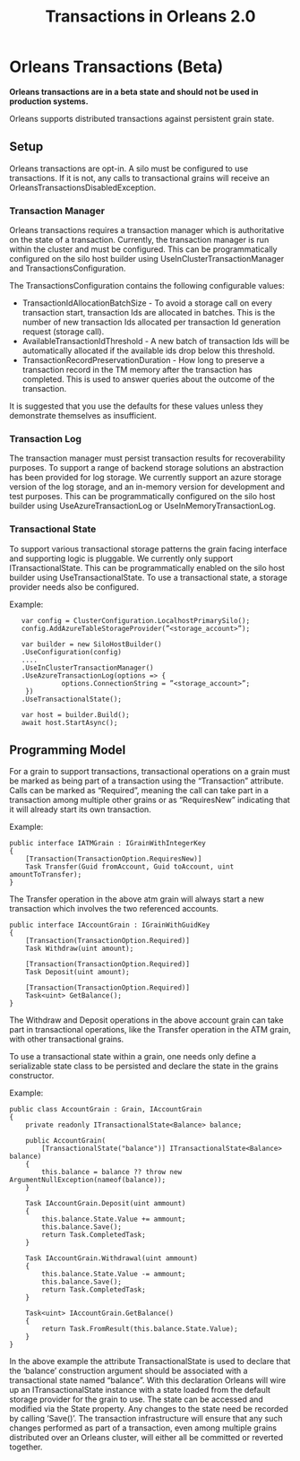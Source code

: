 ﻿---
layout: page
title: Transactions in Orleans 2.0
---

# Orleans Transactions (Beta)

__Orleans transactions are in a beta state and should not be used in production systems.__

Orleans supports distributed transactions against persistent grain state.

## Setup

Orleans transactions are opt-in.  A silo must be configured to use transactions.  If it is not, any calls to transactional grains will receive an OrleansTransactionsDisabledException.

### Transaction Manager

Orleans transactions requires a transaction manager which is authoritative on the state of a transaction.  Currently, the transaction manager is run within the cluster and must be configured.  This can be programmatically configured on the silo host builder using UseInClusterTransactionManager and TransactionsConfiguration.

The TransactionsConfiguration contains the following configurable values:
* TransactionIdAllocationBatchSize - To avoid a storage call on every transaction start, transaction Ids are allocated in batches. This is the number of new transaction Ids allocated per transaction Id generation request (storage call).
* AvailableTransactionIdThreshold - A new batch of transaction Ids will be automatically allocated if the available ids drop below this threshold.
* TransactionRecordPreservationDuration - How long to preserve a transaction record in the TM memory after the transaction has completed.  This is used to answer queries about the outcome of the transaction.

It is suggested that you use the defaults for these values unless they demonstrate themselves as insufficient.

### Transaction Log

The transaction manager must persist transaction results for recoverability purposes.  To support a range of backend storage solutions an abstraction has been provided for log storage.  We currently support an azure storage version of the log storage, and an in-memory version for development and test purposes.  This can be programmatically configured on the silo host builder using UseAzureTransactionLog or UseInMemoryTransactionLog.

### Transactional State

To support various transactional storage patterns the grain facing interface and supporting logic is pluggable.  We currently only support ITransactionalState.  This can be programmatically enabled on the silo host builder using UseTransactionalState.  To use a transactional state, a storage provider needs also be configured.

Example:

       var config = ClusterConfiguration.LocalhostPrimarySilo();
       config.AddAzureTableStorageProvider(”<storage_account>”);

       var builder = new SiloHostBuilder()
       .UseConfiguration(config)
       ....
       .UseInClusterTransactionManager()
       .UseAzureTransactionLog(options => {
                 options.ConnectionString = ”<storage_account>”;
        }) 
       .UseTransactionalState();

       var host = builder.Build();
       await host.StartAsync();

## Programming Model

For a grain to support transactions, transactional operations on a grain must be marked as being part of a transaction using the “Transaction” attribute.  Calls can be marked as “Required”, meaning the call can take part in a transaction among multiple other grains or as “RequiresNew” indicating that it will already start its own transaction.

Example:

    public interface IATMGrain : IGrainWithIntegerKey
    {
        [Transaction(TransactionOption.RequiresNew)]
        Task Transfer(Guid fromAccount, Guid toAccount, uint amountToTransfer);
    }

The Transfer operation in the above atm grain will always start a new transaction which involves the two referenced accounts.

    public interface IAccountGrain : IGrainWithGuidKey
    {
        [Transaction(TransactionOption.Required)]
        Task Withdraw(uint amount);

        [Transaction(TransactionOption.Required)]
        Task Deposit(uint amount);

        [Transaction(TransactionOption.Required)]
        Task<uint> GetBalance();
    }

The Withdraw and Deposit operations in the above account grain can take part in transactional operations, like the Transfer operation in the ATM grain, with other transactional grains.

To use a transactional state within a grain, one needs only define a serializable state class to be persisted and declare the state in the grains constructor.

Example:

    public class AccountGrain : Grain, IAccountGrain
    {
        private readonly ITransactionalState<Balance> balance;

        public AccountGrain(
            [TransactionalState("balance")] ITransactionalState<Balance> balance)
        {
            this.balance = balance ?? throw new ArgumentNullException(nameof(balance));
        }

        Task IAccountGrain.Deposit(uint ammount)
        {
            this.balance.State.Value += ammount;
            this.balance.Save();
            return Task.CompletedTask;
        }

        Task IAccountGrain.Withdrawal(uint ammount)
        {
            this.balance.State.Value -= ammount;
            this.balance.Save();
            return Task.CompletedTask;
        }

        Task<uint> IAccountGrain.GetBalance()
        {
            return Task.FromResult(this.balance.State.Value);
        }
    }

In the above example the attribute TransactionalState is used to declare that the ‘balance’ construction argument should be associated with a transactional state named “balance”.  With this declaration Orleans will wire up an ITransactionalState<Balance> instance with a state loaded from the default storage provider for the grain to use.  The state can be accessed and modified via the State property.  Any changes to the state need be recorded by calling ‘Save()’.  The transaction infrastructure will ensure that any such changes performed as part of a transaction, even among multiple grains distributed over an Orleans cluster, will either all be committed or reverted together.

